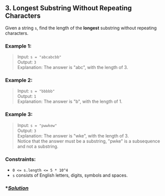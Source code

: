 ## 3. Longest Substring Without Repeating Characters

Given a string `s`, find the length of the **longest** substring without repeating characters.

### **Example 1:**
> Input: `s = "abcabcbb"`  
> Output: `3`  
> Explanation: The answer is "abc", with the length of 3.

### **Example 2:**
> Input: `s = "bbbbb"`  
> Output: `1`  
> Explanation: The answer is "b", with the length of 1.  

### **Example 3:**
> Input: `s = "pwwkew"`  
> Output: `3`  
> Explanation: The answer is "wke", with the length of 3.  
Notice that the answer must be a substring, "pwke" is a subsequence and not a substring.

### **Constraints:**
* `0 <= s.length <= 5 * 10^4`
* `s` consists of English letters, digits, symbols and spaces.

### **[Solution](../src/main/java/ru/druzhininyy/leetcode/exercises/algorithms/problem0003/Solution.java)*